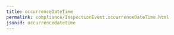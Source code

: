 ```yaml
---
title: occurrenceDateTime
permalink: compliance/InspectionEvent.occurrenceDateTime.html
jsonid: occurrencedatetime
---
```

